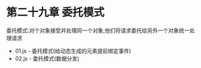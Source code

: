 # 第二十九章 委托模式

委托模式:对个对象接受并处理同一个对象,他们将请求委托给另外一个对象统一处理请求

*   01.js - 委托模式(给动态生成的元素提前绑定事件)
*   02.js - 委托模式(数据分发)